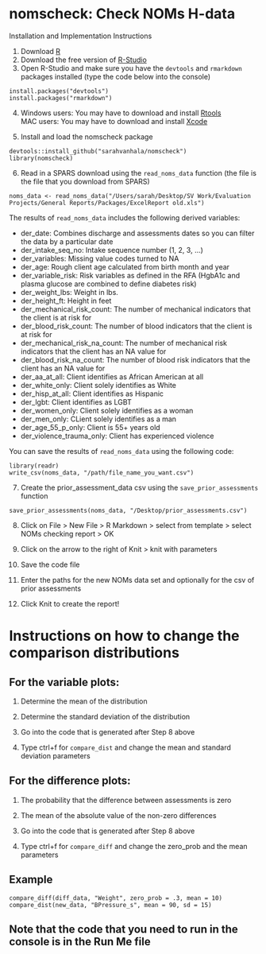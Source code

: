 # nomscheck: Check NOMs H-data 

Installation and Implementation Instructions

1. Download [R](https://www.r-project.org/)
2. Download the free version of [R-Studio](https://www.rstudio.com/products/rstudio/download2/)
3. Open R-Studio and make sure you have the `devtools` and `rmarkdown` packages installed (type the code below into the console)

```
install.packages("devtools")
install.packages("rmarkdown")
```

4. Windows users: You may have to download and install [Rtools](https://cran.rstudio.com/bin/windows/Rtools/)                                
   MAC users: You may have to download and install [Xcode](https://itunes.apple.com/us/app/xcode/id497799835?ls=1&mt=12)

5. Install and load the nomscheck package

```
devtools::install_github("sarahvanhala/nomscheck")
library(nomscheck)
```

6. Read in a SPARS download using the `read_noms_data` function (the file is the file that you download from SPARS)

```
noms_data <- read_noms_data("/Users/sarah/Desktop/SV Work/Evaluation Projects/General Reports/Packages/ExcelReport old.xls")

```

The results of `read_noms_data` includes the following derived variables:

- der_date: Combines discharge and assessments dates so you can filter the data by a particular date
- der_intake_seq_no: Intake sequence number (1, 2, 3, ...)
- der_variables: Missing value codes turned to NA
- der_age: Rough client age calculated from birth month and year
- der_variable_risk: Risk variables as defined in the RFA (HgbA1c and plasma glucose are combined to define diabetes risk)
- der_weight_lbs: Weight in lbs.
- der_height_ft: Height in feet
- der_mechanical_risk_count: The number of mechanical indicators that the client is at risk for
- der_blood_risk_count: The number of blood indicators that the client is at risk for 
- der_mechanical_risk_na_count: The number of mechanical risk indicators that the client has an NA value for
- der_blood_risk_na_count: The number of blood risk indicators that the client has an NA value for
- der_aa_at_all: Client identifies as African American at all
- der_white_only: Client solely identifies as White
- der_hisp_at_all: Client identifies as Hispanic
- der_lgbt: Client identifies as LGBT
- der_women_only: Client solely identifies as a woman
- der_men_only: CLient solely identifies as a man
- der_age_55_p_only: Client is 55+ years old
- der_violence_trauma_only: Client has experienced violence

You can save the results of `read_noms_data` using the following code:

```
library(readr)
write_csv(noms_data, "/path/file_name_you_want.csv")
```

7. Create the prior_assessment_data csv using the `save_prior_assessments` function

```
save_prior_assessments(noms_data, "/Desktop/prior_assessments.csv")
```

8. Click on File > New File > R Markdown > select from template > select NOMs checking report > OK

9. Click on the arrow to the right of Knit > knit with parameters

10. Save the code file

11. Enter the paths for the new NOMs data set and optionally for the csv of prior assessments

12. Click Knit to create the report!

# Instructions on how to change the comparison distributions 
  
## For the variable plots:
      
1. Determine the mean of the distribution     

2. Determine the standard deviation of the distribution   

3. Go into the code that is generated after Step 8 above

4. Type ctrl+f for `compare_dist` and change the mean and standard deviation parameters
         
 ## For the difference plots:
  
1. The probability that the difference between assessments is zero
      
2. The mean of the absolute value of the non-zero differences
      
3. Go into the code that is generated after Step 8 above

4. Type ctrl+f for `compare_diff` and change the zero_prob and the mean parameters 
 
## Example

```
compare_diff(diff_data, "Weight", zero_prob = .3, mean = 10)
compare_dist(new_data, "BPressure_s", mean = 90, sd = 15)
```

## Note that the code that you need to run in the console is in the Run Me file
